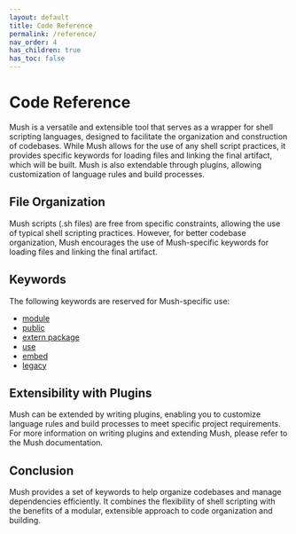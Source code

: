 ```yaml
---
layout: default
title: Code Reference
permalink: /reference/
nav_order: 4
has_children: true
has_toc: false
---
```


# Code Reference

Mush is a versatile and extensible tool that serves as a wrapper for shell scripting languages, 
designed to facilitate the organization and construction of codebases. 
While Mush allows for the use of any shell script practices, it provides specific keywords 
for loading files and linking the final artifact, which will be built. 
Mush is also extendable through plugins, allowing customization of language rules and build processes.

## File Organization

Mush scripts (.sh files) are free from specific constraints, 
allowing the use of typical shell scripting practices. 
However, for better codebase organization, Mush encourages the use of Mush-specific keywords 
for loading files and linking the final artifact.

## Keywords

The following keywords are reserved for Mush-specific use:

* [module](/reference/module)
* [public](/reference/public)
* [extern package](/reference/extern-package)
* [use](/reference/use)
* [embed](/reference/embed)
* [legacy](/reference/legacy)

## Extensibility with Plugins

Mush can be extended by writing plugins, enabling you to customize language rules and build processes to meet specific project requirements.
For more information on writing plugins and extending Mush, please refer to the Mush documentation.

## Conclusion

Mush provides a set of keywords to help organize codebases and manage dependencies efficiently. 
It combines the flexibility of shell scripting with the benefits of a modular, 
extensible approach to code organization and building.
